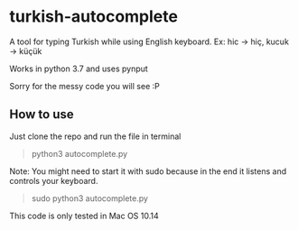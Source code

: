 # turkish-autocomplete
A tool for typing Turkish while using English keyboard. Ex: hic -> hiç, kucuk -> küçük

Works in python 3.7 and uses pynput

Sorry for the messy code you will see :P

## How to use
Just clone the repo and run the file in terminal
>python3 autocomplete.py

Note: You might need to start it with sudo because in the end it listens and controls your keyboard.
>sudo python3 autocomplete.py

This code is only tested in Mac OS 10.14
